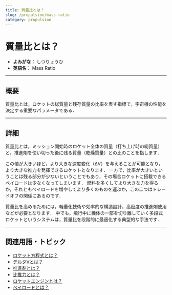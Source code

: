```yaml
---
title: 質量比とは？
slug: /propulsion/mass-ratio
category: propulsion
---
```


# 質量比とは？

- **よみがな：** しつりょうひ  
- **英語名：** Mass Ratio  

---

## 概要

質量比とは，ロケットの総質量と残存質量の比率を表す指標で，宇宙機の性能を決定する重要なパラメータである．

---

## 詳細

質量比とは，ミッション開始時のロケット全体の質量（打ち上げ時の総質量）と，推進剤を使い切った後に残る質量（乾燥質量）との比のことを指します．

この値が大きいほど，より大きな速度変化（ΔV）を与えることが可能となり，より大きな推力を発揮できるロケットとなります．
一方で，比率が大きいということは残る部分が少ないということでもあり，その場合ロケットに搭載できるペイロードは少なくなってしまいます．
燃料を多くしてより大きな力を得るか，それともペイロードを増やしてより多くのものを運ぶか，この二つはトレードオフの関係にあるのです．

質量比を高めるためには，軽量化技術や効率的な構造設計，高密度の推進剤使用などが必要となります．
中でも，飛行中に機体の一部を切り離していく多段式ロケットというシステムは，質量比を段階的に最適化する典型的な手法です．

---

## 関連用語・トピック

- [ロケット方程式とは？](/docs/propulsion/rocket-equation)
- [デルタVとは？](/docs/orbit/delta-v-budget)
- [推進剤とは？](/docs/propulsion/propellant)
- [比推力とは？](/docs/propulsion/isp)
- [ロケットエンジンとは？](/docs/propulsion/rocket-engine)
- [ペイロードとは？](/docs/rocket/payload)
